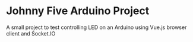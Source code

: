 # Johnny Five Arduino Project

A small project to test controlling LED on an Arduino using Vue.js browser client and Socket.IO
